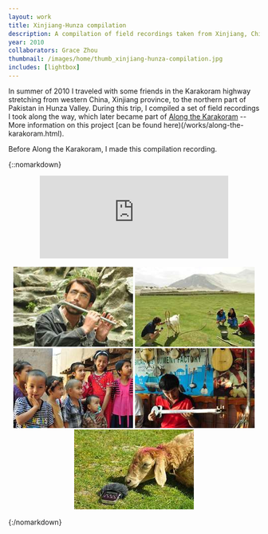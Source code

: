 ```yaml
---
layout: work
title: Xinjiang-Hunza compilation
description: A compilation of field recordings taken from Xinjiang, China and Hunza Valley in northern Pakistan
year: 2010
collaborators: Grace Zhou
thumbnail: /images/home/thumb_xinjiang-hunza-compilation.jpg
includes: [lightbox]
---
```


In summer of 2010 I traveled with some friends in the Karakoram highway stretching from western China, Xinjiang province, to the northern part of Pakistan in Hunza Valley. During this trip, I compiled a set of field recordings I took along the way, which later became part of [Along the Karakoram](http://www.alongthekarakoram.com) -- More information on this project [can be found here)(/works/along-the-karakoram.html).

Before Along the Karakoram, I made this compilation recording.

{::nomarkdown}
<center>
<iframe width="75%" height="166" scrolling="no" frameborder="no" src="http://w.soundcloud.com/player/?url=http%3A%2F%2Fapi.soundcloud.com%2Ftracks%2F5337614&show_artwork=true"></iframe>
</center>

<p>
	<center>
	<a href="/images/xinjiang-hunza/xinjiang-hunza-compilation-1.jpg" rel="lightbox[xjh]"><img src="/images/xinjiang-hunza/thumb_xinjiang-hunza-compilation-1.jpg" /></a>
	<a href="/images/xinjiang-hunza/xinjiang-hunza-compilation-3.jpg" rel="lightbox[xjh]"><img src="/images/xinjiang-hunza/thumb_xinjiang-hunza-compilation-3.jpg" /></a>
	<a href="/images/xinjiang-hunza/xinjiang-hunza-compilation-4.jpg" rel="lightbox[xjh]"><img src="/images/xinjiang-hunza/thumb_xinjiang-hunza-compilation-4.jpg" /></a>
	<a href="/images/xinjiang-hunza/xinjiang-hunza-compilation-5.jpg" rel="lightbox[xjh]"><img src="/images/xinjiang-hunza/thumb_xinjiang-hunza-compilation-5.jpg" /></a>
	<a href="/images/xinjiang-hunza/xinjiang-hunza-compilation-2.jpg" rel="lightbox[xjh]"><img src="/images/xinjiang-hunza/thumb_xinjiang-hunza-compilation-2.jpg" /></a>
	</center>
</p>
{:/nomarkdown}